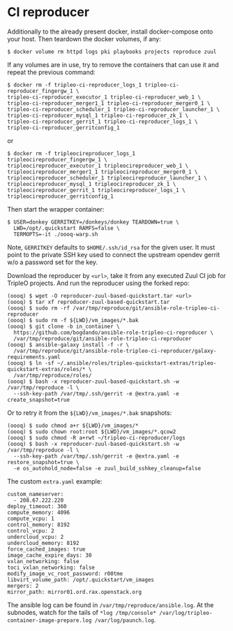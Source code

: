 # CI reproducer

Additionally to the already present docker, install docker-compose onto your
host. Then teardown the docker volumes, if any:

```
$ docker volume rm httpd logs pki playbooks projects reproduce zuul
```

If any volumes are in use, try to remove the containers that can use it and
repeat the previous command:
```
$ docker rm -f tripleo-ci-reproducer_logs_1 tripleo-ci-reproducer_fingergw_1 \
tripleo-ci-reproducer_executor_1 tripleo-ci-reproducer_web_1 \
tripleo-ci-reproducer_merger1_1 tripleo-ci-reproducer_merger0_1 \
tripleo-ci-reproducer_scheduler_1 tripleo-ci-reproducer_launcher_1 \
tripleo-ci-reproducer_mysql_1 tripleo-ci-reproducer_zk_1 \
tripleo-ci-reproducer_gerrit_1 tripleo-ci-reproducer_logs_1 \
tripleo-ci-reproducer_gerritconfig_1
```
or
```
$ docker rm -f tripleocireproducer_logs_1 tripleocireproducer_fingergw_1 \
tripleocireproducer_executor_1 tripleocireproducer_web_1 \
tripleocireproducer_merger1_1 tripleocireproducer_merger0_1 \
tripleocireproducer_scheduler_1 tripleocireproducer_launcher_1 \
tripleocireproducer_mysql_1 tripleocireproducer_zk_1 \
tripleocireproducer_gerrit_1 tripleocireproducer_logs_1 \
tripleocireproducer_gerritconfig_1
```

Then start the wrapper container:
```
$ USER=donkey GERRITKEY=/donkeys/donkey TEARDOWN=true \
  LWD=/opt/.quickstart RAMFS=false \
  TERMOPTS=-it ./oooq-warp.sh
```
Note, `GERRITKEY` defaults to `$HOME/.ssh/id_rsa` for the given user. It must
point to the private SSH key used to connect the upstream opendev gerrit w/o
a password set for the key.

Download the reproducer by `<url>`, take it from any executed Zuul CI job for
TripleO projects. And run the reproducer using the forked repo:

```
(oooq) $ wget -O reproducer-zuul-based-quickstart.tar <url>
(oooq) $ tar xf reproducer-zuul-based-quickstart.tar
(oooq) $ sudo rm -rf /var/tmp/reproduce/git/ansible-role-tripleo-ci-reproducer
(oooq) $ sudo rm -f ${LWD}/vm_images/*.bak
(oooq) $ git clone -b in_container \
  https://github.com/bogdando/ansible-role-tripleo-ci-reproducer \
  /var/tmp/reproduce/git/ansible-role-tripleo-ci-reproducer
(oooq) $ ansible-galaxy install -f -r \
  /var/tmp/reproduce/git/ansible-role-tripleo-ci-reproducer/galaxy-requirements.yaml
(oooq) $ ln -sf ~/.ansible/roles/tripleo-quickstart-extras/tripleo-quickstart-extras/roles/* \
  /var/tmp/reproduce/roles/
(oooq) $ bash -x reproducer-zuul-based-quickstart.sh -w /var/tmp/reproduce -l \
  --ssh-key-path /var/tmp/.ssh/gerrit -e @extra.yaml -e create_snapshot=true
```

Or to retry it from the `${LWD}/vm_images/*.bak` snapshots:
```
(oooq) $ sudo chmod a+r ${LWD}/vm_images/*
(oooq) $ sudo chown root:root ${LWD}/vm_images/*.qcow2
(oooq) $ sudo chmod -R a+rwt ~/tripleo-ci-reproducer/logs
(oooq) $ bash -x reproducer-zuul-based-quickstart.sh -w /var/tmp/reproduce -l \
  --ssh-key-path /var/tmp/.ssh/gerrit -e @extra.yaml -e restore_snapshot=true \
  -e os_autohold_node=false -e zuul_build_sshkey_cleanup=false
```

The custom `extra.yaml` example:
```
custom_nameserver:
  - 208.67.222.220
deploy_timeout: 360
compute_memory: 4096
compute_vcpu: 1
control_memory: 8192
control_vcpu: 2
undercloud_vcpu: 2
undercloud_memory: 8192
force_cached_images: true
image_cache_expire_days: 30
vxlan_networking: false
toci_vxlan_networking: false
modify_image_vc_root_password: r00tme
libvirt_volume_path: /opt/.quickstart/vm_images
mergers: 2
mirror_path: mirror01.ord.rax.openstack.org
```

The ansible log can be found in `/var/tmp/reproduce/ansible.log`.
At the subnodes, watch for the tails of
`*log /tmp/console* /var/log/tripleo-container-image-prepare.log
/var/log/paunch.log`.
